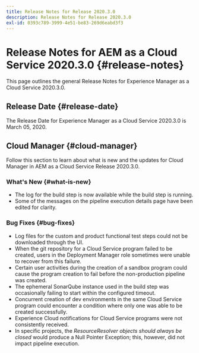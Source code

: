 ```yaml
---
title: Release Notes for Release 2020.3.0
description: Release Notes for Release 2020.3.0
exl-id: 0393c789-3999-4e51-be83-269d6eabd3f3
---
```

# Release Notes for AEM as a Cloud Service 2020.3.0 {#release-notes}

This page outlines the general Release Notes for Experience Manager as a Cloud Service 2020.3.0.

## Release Date {#release-date}

The Release Date for Experience Manager as a Cloud Service 2020.3.0 is March 05, 2020.

## Cloud Manager {#cloud-manager}

Follow this section to learn about what is new and the updates for Cloud Manager in AEM as a Cloud Service Release 2020.3.0.

### What's New {#what-is-new}

* The log for the build step is now available while the build step is running.
* Some of the messages on the pipeline execution details page have been edited for clarity.

### Bug Fixes  {#bug-fixes}

* Log files for the custom and product functional test steps could not be downloaded through the UI.
* When the git repository for a Cloud Service program failed to be created, users in the Deployment Manager role sometimes were unable to recover from this failure.
* Certain user activities during the creation of a sandbox program could cause the program creation to fail before the non-production pipeline was created.
* The ephemeral SonarQube instance used in the build step was occasionally failing to start within the configured timeout.
* Concurrent creation of dev environments in the same Cloud Service program could encounter a condition where only one was able to be created successfully.
* Experience Cloud notifications for Cloud Service programs were not consistently received.
* In specific projects, the *ResourceResolver objects should always be closed* would produce a Null Pointer Exception; this, however, did not impact pipeline execution.
